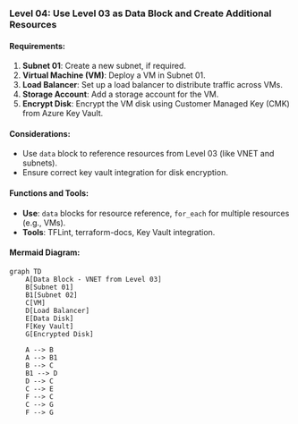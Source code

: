 
### Level 04: Use Level 03 as Data Block and Create Additional Resources

#### **Requirements:**
1. **Subnet 01**: Create a new subnet, if required.
2. **Virtual Machine (VM)**: Deploy a VM in Subnet 01.
3. **Load Balancer**: Set up a load balancer to distribute traffic across VMs.
4. **Storage Account**: Add a storage account for the VM.
5. **Encrypt Disk**: Encrypt the VM disk using Customer Managed Key (CMK) from Azure Key Vault.

#### **Considerations:**
- Use `data` block to reference resources from Level 03 (like VNET and subnets).
- Ensure correct key vault integration for disk encryption.

#### **Functions and Tools:**
- **Use**: `data` blocks for resource reference, `for_each` for multiple resources (e.g., VMs).
- **Tools**: TFLint, terraform-docs, Key Vault integration.

#### **Mermaid Diagram**:
```mermaid
graph TD
    A[Data Block - VNET from Level 03]
    B[Subnet 01]
    B1[Subnet 02]
    C[VM]
    D[Load Balancer]
    E[Data Disk]
    F[Key Vault]
    G[Encrypted Disk]

    A --> B
    A --> B1
    B --> C
    B1 --> D
    D --> C 
    C --> E
    F --> C
    C --> G
    F --> G
```